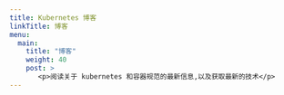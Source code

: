 ```yaml
---
title: Kubernetes 博客
linkTitle: 博客
menu:
  main:
    title: "博客"
    weight: 40
    post: >
       <p>阅读关于 kubernetes 和容器规范的最新信息,以及获取最新的技术</p>
---
```

